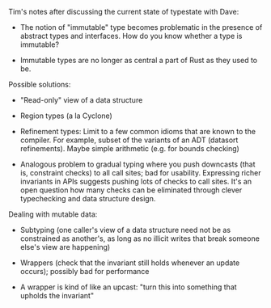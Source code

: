 Tim's notes after discussing the current state of typestate with Dave:

* The notion of "immutable" type becomes problematic in the presence of abstract types and interfaces. How do you know whether a type is immutable?

* Immutable types are no longer as central a part of Rust as they used to be.

Possible solutions:

* "Read-only" view of a data structure

* Region types (a la Cyclone)

* Refinement types: Limit to a few common idioms that are known to the compiler. For example, subset of the variants of an ADT (datasort refinements). Maybe simple arithmetic (e.g. for bounds checking)

* Analogous problem to gradual typing where you push downcasts (that is, constraint checks) to all call sites; bad for usability. Expressing richer invariants in APIs suggests pushing lots of checks to call sites. It's an open question how many checks can be eliminated through clever typechecking and data structure design.

Dealing with mutable data:

* Subtyping (one caller's view of a data structure need not be as constrained as another's, as long as no illicit writes that break someone else's view are happening)

* Wrappers (check that the invariant still holds whenever an update occurs); possibly bad for performance

* A wrapper is kind of like an upcast: "turn this into something that upholds the invariant"
